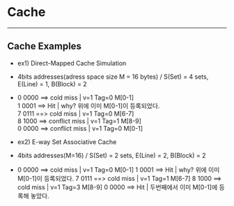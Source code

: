 # Cache
---
## Cache Examples
- ex1) Direct-Mapped Cache Simulation
- 4bits addresses(adress space size M = 16 bytes) / S(Set) = 4 sets, E(Line) = 1, B(Block) = 2
- 0 0000 ==> cold miss | v=1 Tag=0 M[0-1]  
  1 0001 ==> Hit | why? 위에 이미 M[0-1]이 등록되었다.  
  7 0111 ==> cold miss | v=1 Tag=0 M[6-7]   
  8 1000 ==> conflict miss | v=1 Tag=1 M[8-9]    
  0 0000 ==> conflict miss | v=1 Tag=0 M[0-1]   
  
- ex2) E-way Set Associative Cache
- 4bits addresses(M=16) / S(Set) = 2 sets, E(Line) = 2, B(Block) = 2
- 0 0000 ==> cold miss | v=1 Tag=0 M[0-1]
  1 0001 ==> Hit | why? 위에 이미 M[0-1]이 등록되었다.
  7 0111 ==> cold miss | v=1 Tag=1 M[6-7]
  8 1000 ==> cold miss | v=1 Tag=3 M[8-9]
  0 0000 ==> Hit | 두번째에서 이미 M[0-1]에 등록해 놓았다.
